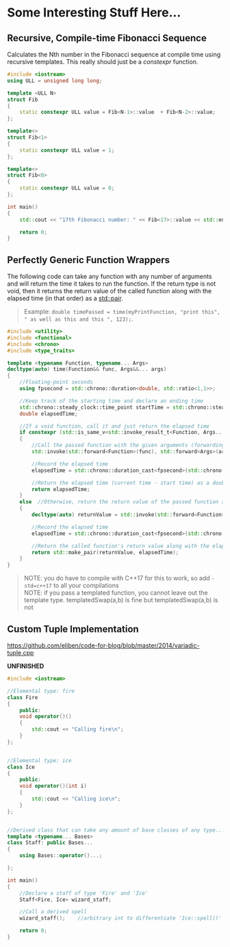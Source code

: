 # Some Interesting Stuff Here...

## Recursive, Compile-time Fibonacci Sequence
Calculates the Nth number in the Fibonacci sequence at compile time using recursive templates. This really should just be a _constexpr_ function.

```C++
#include <iostream>
using ULL = unsigned long long;

template <ULL N>
struct Fib
{
    static constexpr ULL value = Fib<N-1>::value  + Fib<N-2>::value;
};

template<>
struct Fib<1>
{
    static constexpr ULL value = 1;
};

template<>
struct Fib<0>
{
    static constexpr ULL value = 0;
};

int main()
{
    std::cout << "17th Fibonacci number: " << Fib<17>::value << std::endl;

    return 0;
}
```

## Perfectly Generic Function Wrappers
The following code can take any function with any number of arguments and will return the time it takes to run the function. If the return type is not void, then it
returns the return value of the called function along with the elapsed time (in that order) as a [std::pair](https://en.cppreference.com/w/cpp/utility/pair). <br />

> Example: `double timePassed = time(myPrintFunction, "print this", " as well as this and this ", 123);`.
```C++
#include <utility>
#include <functional>
#include <chrono>
#include <type_traits>

template <typename Function, typename... Args>
decltype(auto) time(Function&& func, Args&&... args)
{
    //Floating-point seconds
    using fpsecond = std::chrono::duration<double, std::ratio<1,1>>;

    //Keep track of the starting time and declare an ending time
    std::chrono::steady_clock::time_point startTime = std::chrono::steady_clock::now();
    double elapsedTime;

    //If a void function, call it and just return the elapsed time
    if constexpr (std::is_same_v<std::invoke_result_t<Function, Args...>, void>)
    {
        //Call the passed function with the given arguments (forwarding the arguments to preserve qualifiers)
        std::invoke(std::forward<Function>(func), std::forward<Args>(args)...);

        //Record the elapsed time
        elapsedTime = std::chrono::duration_cast<fpsecond>(std::chrono::steady_clock::now() - startTime).count();

        //Return the elapsed time (current time - start time) as a double
        return elapsedTime;
    }
    else  //Otherwise, return the return value of the passed function along with the elapsed time as std::pair
    {
        decltype(auto) returnValue = std::invoke(std::forward<Function>(func), std::forward<Args>(args)...);

        //Record the elapsed time
        elapsedTime = std::chrono::duration_cast<fpsecond>(std::chrono::steady_clock::now() - startTime).count();

        //Return the called function's return value along with the elapsed time as std::pair
        return std::make_pair(returnValue, elapsedTime);
    }
}
```
> NOTE: you do have to compile with C++17 for this to work, so add `-std=c++17` to all your compilations <br />
> NOTE: if you pass a templated function, you cannot leave out the template type. templatedSwap<int>(a,b) is fine but templatedSwap(a,b) is not <br />

## Custom Tuple Implementation

https://github.com/eliben/code-for-blog/blob/master/2014/variadic-tuple.cpp

**UNFINISHED**
```C++
#include <iostream>

//Elemental type: fire
class Fire
{
    public:
    void operator()()
    {
        std::cout << "Calling fire\n";
    }
};


//Elemental type: ice
class Ice
{
    public:
    void operator()(int i)
    {
        std::cout << "Calling ice\n";
    }
};


//Derived class that can take any amount of base classes of any type...
template <typename... Bases>
class Staff: public Bases...
{
    using Bases::operator()...;

};

int main()
{
    //Declare a staff of type 'Fire' and 'Ice'
    Staff<Fire, Ice> wizard_staff;

    //Call a derived spell
    wizard_staff();    //arbitrary int to differentiate 'Ice::spell()' and 'Fire::spell()'

    return 0;
}
```
